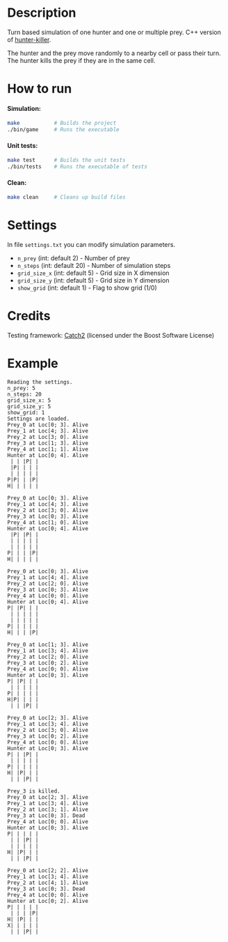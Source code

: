 # Description
Turn based simulation of one hunter and one or multiple prey. C++ version of [hunter-killer](https://github.com/maxboro/hunter-killer).

The hunter and the prey move randomly to a nearby cell or pass their turn. The hunter kills the prey if they are in the same cell.
# How to run
#### Simulation:
```bash
make           # Builds the project
./bin/game     # Runs the executable
```

#### Unit tests:
```bash
make test      # Builds the unit tests
./bin/tests    # Runs the executable of tests
```

#### Clean:
```bash
make clean     # Cleans up build files
```
# Settings
In file `settings.txt` you can modify simulation parameters.
- `n_prey` (int: default 2) - Number of prey
- `n_steps` (int: default 20) - Number of simulation steps
- `grid_size_x` (int: default 5) - Grid size in X dimension
- `grid_size_y` (int: default 5) - Grid size in Y dimension
- `show_grid` (int: default 1) - Flag to show grid (1/0)

# Credits
Testing framework: [Catch2](https://github.com/catchorg/Catch2) (licensed under the Boost Software License)

# Example 
```terminal
Reading the settings.
n_prey: 5
n_steps: 20
grid_size_x: 5
grid_size_y: 5
show_grid: 1
Settings are loaded.
Prey_0 at Loc[0; 3]. Alive
Prey_1 at Loc[4; 3]. Alive
Prey_2 at Loc[3; 0]. Alive
Prey_3 at Loc[1; 3]. Alive
Prey_4 at Loc[1; 1]. Alive
Hunter at Loc[0; 4]. Alive
 | | |P| |
 |P| | | |
 | | | | |
P|P| | |P|
H| | | | |

Prey_0 at Loc[0; 3]. Alive
Prey_1 at Loc[4; 3]. Alive
Prey_2 at Loc[3; 0]. Alive
Prey_3 at Loc[0; 3]. Alive
Prey_4 at Loc[1; 0]. Alive
Hunter at Loc[0; 4]. Alive
 |P| |P| |
 | | | | |
 | | | | |
P| | | |P|
H| | | | |

Prey_0 at Loc[0; 3]. Alive
Prey_1 at Loc[4; 4]. Alive
Prey_2 at Loc[2; 0]. Alive
Prey_3 at Loc[0; 3]. Alive
Prey_4 at Loc[0; 0]. Alive
Hunter at Loc[0; 4]. Alive
P| |P| | |
 | | | | |
 | | | | |
P| | | | |
H| | | |P|

Prey_0 at Loc[1; 3]. Alive
Prey_1 at Loc[3; 4]. Alive
Prey_2 at Loc[2; 0]. Alive
Prey_3 at Loc[0; 2]. Alive
Prey_4 at Loc[0; 0]. Alive
Hunter at Loc[0; 3]. Alive
P| |P| | |
 | | | | |
P| | | | |
H|P| | | |
 | | |P| |

Prey_0 at Loc[2; 3]. Alive
Prey_1 at Loc[3; 4]. Alive
Prey_2 at Loc[3; 0]. Alive
Prey_3 at Loc[0; 2]. Alive
Prey_4 at Loc[0; 0]. Alive
Hunter at Loc[0; 3]. Alive
P| | |P| |
 | | | | |
P| | | | |
H| |P| | |
 | | |P| |

Prey_3 is killed.
Prey_0 at Loc[2; 3]. Alive
Prey_1 at Loc[3; 4]. Alive
Prey_2 at Loc[3; 1]. Alive
Prey_3 at Loc[0; 3]. Dead
Prey_4 at Loc[0; 0]. Alive
Hunter at Loc[0; 3]. Alive
P| | | | |
 | | |P| |
 | | | | |
H| |P| | |
 | | |P| |

Prey_0 at Loc[2; 2]. Alive
Prey_1 at Loc[3; 4]. Alive
Prey_2 at Loc[4; 1]. Alive
Prey_3 at Loc[0; 3]. Dead
Prey_4 at Loc[0; 0]. Alive
Hunter at Loc[0; 2]. Alive
P| | | | |
 | | | |P|
H| |P| | |
X| | | | |
 | | |P| |
```
